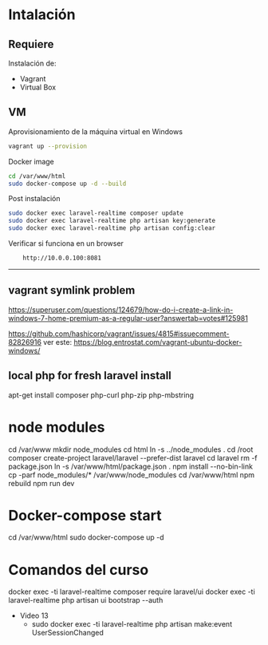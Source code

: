 # Intalación

## Requiere
Instalación de:
* Vagrant
* Virtual Box

## VM
Aprovisionamiento de la máquina virtual en Windows
```sh
vagrant up --provision
```

Docker image
```sh
cd /var/www/html
sudo docker-compose up -d --build
```
Post instalación
```sh
sudo docker exec laravel-realtime composer update
sudo docker exec laravel-realtime php artisan key:generate
sudo docker exec laravel-realtime php artisan config:clear
```
Verificar si funciona en un browser
```sh
    http://10.0.0.100:8081
```

----------
## vagrant symlink problem
https://superuser.com/questions/124679/how-do-i-create-a-link-in-windows-7-home-premium-as-a-regular-user?answertab=votes#125981

https://github.com/hashicorp/vagrant/issues/4815#issuecomment-82826916
ver este: https://blog.entrostat.com/vagrant-ubuntu-docker-windows/

## local php for fresh laravel install
apt-get install composer php-curl php-zip php-mbstring

# node modules
cd /var/www
mkdir node_modules
cd html
ln -s ../node_modules .
cd /root
composer create-project laravel/laravel --prefer-dist laravel
cd laravel
rm -f package.json
ln -s /var/www/html/package.json .
npm install --no-bin-link
cp -parf node_modules/* /var/www/node_modules
cd /var/www/html
npm rebuild
npm run dev

# Docker-compose start
cd /var/www/html
sudo docker-compose up -d

# Comandos del curso
docker exec -ti laravel-realtime composer require laravel/ui
docker exec -ti laravel-realtime php artisan ui bootstrap --auth
- Video 13
  - sudo docker exec -ti laravel-realtime php artisan make:event UserSessionChanged

